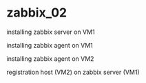 # zabbix_02
installing zabbix server on VM1

installing zabbix agent on VM1

installing zabbix agent on VM2

registration host (VM2) on zabbix server (VM1)
